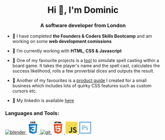 <h1 align="center">Hi 👋, I'm Dominic</h1>
<h3 align="center">A software developer from London</h3>

- 🔭 I have completed **the Founders & Coders Skills Bootcamp** and am working on some **web development comissions**

- 🌱 I’m currently working with **HTML, CSS & Javascript**

- 🎲 One of my favourite projects is a <a href="https://dfllinton.github.io/Blank-Spell-Card-Mechanism/">tool</a> to simulate spell casting within a board game. It takes the player's name and the spell cast, calculates the success likelihood, rolls a few proverbial dices and outputs the result.

 - 📖 Another of my favourites is a <a href="https://dfllinton.github.io/Product-Guide/">product guide</a> I created for a small business which includes lots of quirky CSS features such as custom cursors etc.

- 📄 My linkedin is available <a href="https://www.linkedin.com/in/d-f-l-linton/">here</a>

<h3 align="left">Languages and Tools:</h3>
<p align="left"> <a href="https://www.blender.org/" target="_blank" rel="noreferrer"> <img src="https://download.blender.org/branding/community/blender_community_badge_white.svg" alt="blender" width="40" height="40"/> </a> <a href="https://www.w3schools.com/css/" target="_blank" rel="noreferrer"> <img src="https://raw.githubusercontent.com/devicons/devicon/master/icons/css3/css3-original-wordmark.svg" alt="css3" width="40" height="40"/> </a> <a href="https://git-scm.com/" target="_blank" rel="noreferrer"> <img src="https://www.vectorlogo.zone/logos/git-scm/git-scm-icon.svg" alt="git" width="40" height="40"/> </a> <a href="https://www.w3.org/html/" target="_blank" rel="noreferrer"> <img src="https://raw.githubusercontent.com/devicons/devicon/master/icons/html5/html5-original-wordmark.svg" alt="html5" width="40" height="40"/> </a> <a href="https://developer.mozilla.org/en-US/docs/Web/JavaScript" target="_blank" rel="noreferrer"> <img src="https://raw.githubusercontent.com/devicons/devicon/master/icons/javascript/javascript-original.svg" alt="javascript" width="40" height="40"/> </a> <a href="https://www.photoshop.com/en" target="_blank" rel="noreferrer"> <img src="https://raw.githubusercontent.com/devicons/devicon/master/icons/photoshop/photoshop-line.svg" alt="photoshop" width="40" height="40"/> </a> </p>
